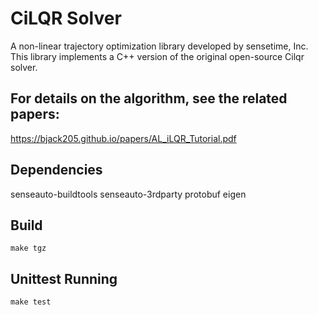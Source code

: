 # CiLQR Solver
A non-linear trajectory optimization library developed by sensetime, Inc. This library implements a C++ version of the original open-source Cilqr solver.

## For details on the algorithm, see the related papers:
https://bjack205.github.io/papers/AL_iLQR_Tutorial.pdf

## Dependencies
senseauto-buildtools
senseauto-3rdparty
    protobuf
    eigen

## Build
```
make tgz
```

## Unittest Running
```
make test